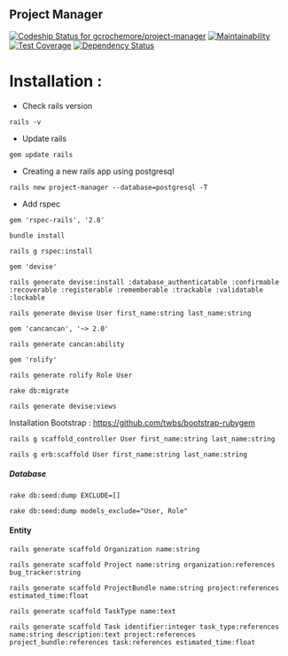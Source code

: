 ## Project Manager

[![Codeship Status for gcrochemore/project-manager](https://app.codeship.com/projects/cd603c80-e2bc-0135-eacf-7e3cff71867b/status?branch=feat/initialisation-application)](https://app.codeship.com/projects/267935)
[![Maintainability](https://api.codeclimate.com/v1/badges/2c458e18679eb22cddfd/maintainability)](https://codeclimate.com/github/gcrochemore/project-manager/maintainability)
[![Test Coverage](https://api.codeclimate.com/v1/badges/2c458e18679eb22cddfd/test_coverage)](https://codeclimate.com/github/gcrochemore/project-manager/test_coverage)
[![Dependency Status](https://beta.gemnasium.com/badges/github.com/gcrochemore/project-manager.svg)](https://beta.gemnasium.com/projects/github.com/gcrochemore/project-manager)
# Installation :

- Check rails version

`rails -v`
- Update rails

`gem update rails`
- Creating a new rails app using postgresql

`rails new project-manager --database=postgresql -T`
- Add rspec

`gem 'rspec-rails', '2.8'`

`bundle install`

`rails g rspec:install`

`gem 'devise'`

`rails generate devise:install :database_authenticatable :confirmable :recoverable :registerable :rememberable :trackable :validatable :lockable`

`rails generate devise User first_name:string last_name:string`

`gem 'cancancan', '~> 2.0'`

`rails generate cancan:ability`

`gem 'rolify'`

`rails generate rolify Role User`

`rake db:migrate`

`rails generate devise:views`

Installation Bootstrap :
https://github.com/twbs/bootstrap-rubygem

`rails g scaffold_controller User first_name:string last_name:string`

`rails g erb:scaffold User first_name:string last_name:string`

##### Database
  
`rake db:seed:dump EXCLUDE=[]`

`rake db:seed:dump models_exclude="User, Role"`

#### Entity

`rails generate scaffold Organization name:string`

`rails generate scaffold Project name:string organization:references bug_tracker:string`

`rails generate scaffold ProjectBundle name:string project:references estimated_time:float`

`rails generate scaffold TaskType name:text`

`rails generate scaffold Task identifier:integer task_type:references name:string description:text project:references project_bundle:references task:references estimated_time:float`